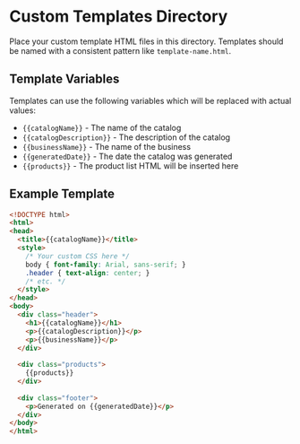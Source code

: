 # Custom Templates Directory

Place your custom template HTML files in this directory. Templates should be named with a consistent pattern like `template-name.html`.

## Template Variables

Templates can use the following variables which will be replaced with actual values:

- `{{catalogName}}` - The name of the catalog
- `{{catalogDescription}}` - The description of the catalog
- `{{businessName}}` - The name of the business
- `{{generatedDate}}` - The date the catalog was generated
- `{{products}}` - The product list HTML will be inserted here

## Example Template

```html
<!DOCTYPE html>
<html>
<head>
  <title>{{catalogName}}</title>
  <style>
    /* Your custom CSS here */
    body { font-family: Arial, sans-serif; }
    .header { text-align: center; }
    /* etc. */
  </style>
</head>
<body>
  <div class="header">
    <h1>{{catalogName}}</h1>
    <p>{{catalogDescription}}</p>
    <p>{{businessName}}</p>
  </div>
  
  <div class="products">
    {{products}}
  </div>
  
  <div class="footer">
    <p>Generated on {{generatedDate}}</p>
  </div>
</body>
</html>
```